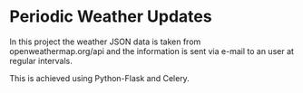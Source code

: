 # Periodic Weather Updates

In this project the weather JSON data is taken from openweathermap.org/api and the information is sent via e-mail to an user at regular intervals.

This is achieved using Python-Flask and Celery.
